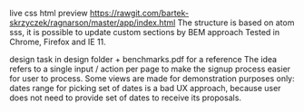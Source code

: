 live css html preview https://rawgit.com/bartek-skrzyczek/ragnarson/master/app/index.html
The structure is based on atom sss, it is possible to update custom sections by BEM approach
Tested in Chrome, Firefox and IE 11.

design task in design folder + benchmarks.pdf for a reference
The idea refers to a single input / action per page to make the signup process easier for user to process.
Some views are made for demonstration purposes only: dates range for picking set of dates is a bad UX approach, because user does not need to provide set of dates to receive its proposals.
